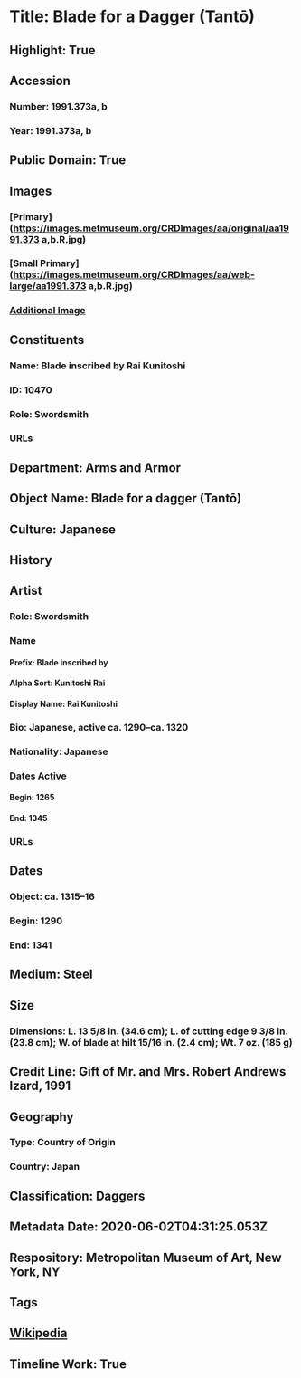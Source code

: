 # Title: Blade for a Dagger (Tantō)
## Highlight: True
## Accession
### Number: 1991.373a, b
### Year: 1991.373a, b
## Public Domain: True
## Images
### [Primary](https://images.metmuseum.org/CRDImages/aa/original/aa1991.373 a,b.R.jpg)
### [Small Primary](https://images.metmuseum.org/CRDImages/aa/web-large/aa1991.373 a,b.R.jpg)
### [Additional Image](https://images.metmuseum.org/CRDImages/aa/original/aa1991.373.AV1.jpg)
## Constituents
### Name: Blade inscribed by Rai Kunitoshi
### ID: 10470
### Role: Swordsmith
### URLs
## Department: Arms and Armor
## Object Name: Blade for a dagger (Tantō)
## Culture: Japanese
## History
## Artist
### Role: Swordsmith
### Name
#### Prefix: Blade inscribed by
#### Alpha Sort: Kunitoshi Rai
#### Display Name: Rai Kunitoshi
### Bio: Japanese, active ca. 1290–ca. 1320
### Nationality: Japanese
### Dates Active
#### Begin: 1265
#### End: 1345
### URLs
## Dates
### Object: ca. 1315–16
### Begin: 1290
### End: 1341
## Medium: Steel
## Size
### Dimensions: L. 13 5/8 in. (34.6 cm); L. of cutting edge 9 3/8 in. (23.8 cm); W. of blade at hilt 15/16 in. (2.4 cm); Wt. 7 oz. (185 g)
## Credit Line: Gift of Mr. and Mrs. Robert Andrews Izard, 1991
## Geography
### Type: Country of Origin
### Country: Japan
## Classification: Daggers
## Metadata Date: 2020-06-02T04:31:25.053Z
## Respository: Metropolitan Museum of Art, New York, NY
## Tags
## [Wikipedia](https://www.wikidata.org/wiki/Q29383195)
## Timeline Work: True